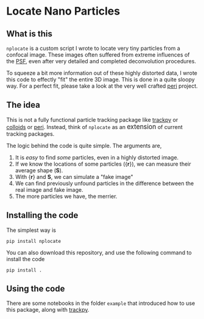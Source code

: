 # Locate Nano Particles


## What is this

`nplocate` is a custom script I wrote to locate very tiny particles from a confocal image. These images often suffered from extreme influences of the [PSF](https://en.wikipedia.org/wiki/Point_spread_function), even after very detailed and completed deconvolution procedures.

To squeeze a bit more information out of these highly distorted data, I wrote this code to effectly "fit" the entire 3D image. This is done in a quite sloopy way. For a perfect fit, please take a look at the very well crafted [peri](https://github.com/peri-source/peri) project.


## The idea

This is not a fully functional particle tracking package like [trackpy](https://github.com/soft-matter/trackpy) or [colloids](https://github.com/MathieuLeocmach/colloids) or [peri](https://github.com/peri-source/peri). Instead, think of `nplocate` as an <big>extension</big> of current tracking packages.

The logic behind the code is quite simple. The arguments are,

1. It is *easy* to find *some* particles, even in a highly distorted image.
2. If we know the locations of some particles ({**r**}), we can measure their average shape (**S**).
3. With {**r**} and **S**, we can simulate a "fake image"
4. We can find previously unfound particles in the difference between the real image and fake image. 
5. The more particles we have, the merrier.

## Installing the code

The simplest way is

```
pip install nplocate
```

You can also download this repository, and use the following command to install the code

```
pip install .
```

## Using the code


There are some notebooks in the folder `example` that introduced how to use this package, along with [trackpy](https://github.com/soft-matter/trackpy). 

